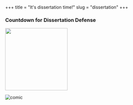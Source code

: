 +++ 
title = "It's dissertation time!"
slug = "dissertation"
+++

### Countdown for Dissertation Defense

<img src="/images/calendar.png" width="200">

![comic](/images/calendar.png?raw=true)
